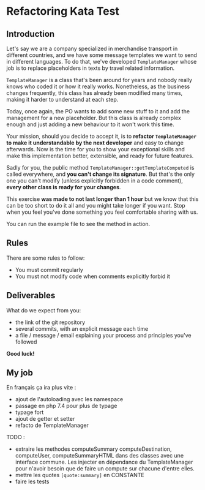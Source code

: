 # Refactoring Kata Test

## Introduction

Let's say we are a company specialized in merchandise transport in different countries, and we have some message templates we want to send
in different languages. To do that, we've developed `TemplateManager` whose job is to replace
placeholders in texts by travel related information.

`TemplateManager` is a class that's been around for years and nobody really knows who coded
it or how it really works. Nonetheless, as the business changes frequently, this class has
already been modified many times, making it harder to understand at each step.

Today, once again, the PO wants to add some new stuff to it and add the management for a new
placeholder. But this class is already complex enough and just adding a new behaviour to it
won't work this time.

Your mission, should you decide to accept it, is to **refactor `TemplateManager` to make it
understandable by the next developer** and easy to change afterwards. Now is the time for you to
show your exceptional skills and make this implementation better, extensible, and ready for future
features.

Sadly for you, the public method `TemplateManager::getTemplateComputed` is called everywhere, 
and **you can't change its signature**. But that's the only one you can't modify (unless explicitly
forbidden in a code comment), **every other class is ready for your changes**.

This exercise **was made to not last longer than 1 hour** but we know that this can be too short to do it all and
you might take longer if you want. Stop when you feel you've done something you feel comfortable sharing with us.

You can run the example file to see the method in action.

## Rules
There are some rules to follow:
 - You must commit regularly
 - You must not modify code when comments explicitly forbid it

## Deliverables
What do we expect from you:
 - the link of the git repository
 - several commits, with an explicit message each time
 - a file / message / email explaining your process and principles you've followed

**Good luck!**

## My job

En français ça ira plus vite :

- ajout de l'autoloading avec les namespace
- passage en php 7.4 pour plus de typage
- typage fort 
- ajout de getter et setter
- refacto de TemplateManager

TODO :
- extraire les methodes computeSummary computeDestination, computeUser, computeSummaryHTML dans des classes avec une interface commune. Les injecter en dépendance du TemplateManager pour n'avoir besoin que de faire un compute sur chacune d'entre elles.
- mettre les quotes `[quote:summary]` en CONSTANTE
- faire les tests 